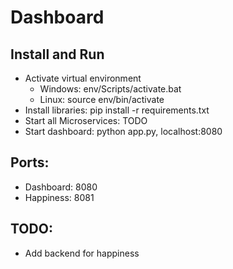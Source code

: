 # Dashboard

## Install and Run
* Activate virtual environment
  * Windows: env/Scripts/activate.bat
  * Linux: source env/bin/activate
* Install libraries: pip install -r requirements.txt
* Start all Microservices: TODO
* Start dashboard: python app.py, localhost:8080

## Ports:
* Dashboard: 8080
* Happiness: 8081

## TODO:
* Add backend for happiness
